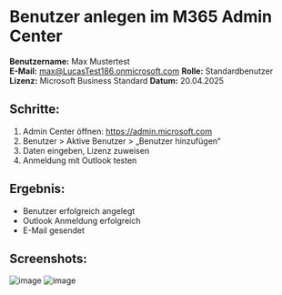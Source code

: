 # Benutzer anlegen im M365 Admin Center

**Benutzername:** Max Mustertest  
**E-Mail:** max@LucasTest186.onmicrosoft.com
**Rolle:** Standardbenutzer  
**Lizenz:** Microsoft Business Standard
**Datum:** 20.04.2025

## Schritte:
1. Admin Center öffnen: https://admin.microsoft.com
2. Benutzer > Aktive Benutzer > „Benutzer hinzufügen“
3. Daten eingeben, Lizenz zuweisen
4. Anmeldung mit Outlook testen

## Ergebnis:
- Benutzer erfolgreich angelegt
- Outlook Anmeldung erfolgreich
- E-Mail gesendet


## Screenshots:
![image](https://github.com/user-attachments/assets/452ca9c8-4284-48d5-9abd-38c8c3a5db32)
![image](https://github.com/user-attachments/assets/6e3b0109-70fa-43b2-8833-26322595b874)
